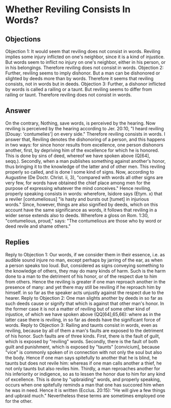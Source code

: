 # Whether Reviling Consists In Words?
## Objections
Objection 1: It would seem that reviling does not consist in words. Reviling implies some injury inflicted on one's neighbor, since it is a kind of injustice. But words seem to inflict no injury on one's neighbor, either in his person, or in his belongings. Therefore reviling does not consist in words.
Objection 2: Further, reviling seems to imply dishonor. But a man can be dishonored or slighted by deeds more than by words. Therefore it seems that reviling consists, not in words but in deeds.
Objection 3: Further, a dishonor inflicted by words is called a railing or a taunt. But reviling seems to differ from railing or taunt. Therefore reviling does not consist in words.
## Answer
On the contrary, Nothing, save words, is perceived by the hearing. Now reviling is perceived by the hearing according to Jer. 20:10, "I heard reviling [Douay: 'contumelies'] on every side." Therefore reviling consists in words.
I answer that, Reviling denotes the dishonoring of a person, and this happens in two ways: for since honor results from excellence, one person dishonors another, first, by depriving him of the excellence for which he is honored. This is done by sins of deed, whereof we have spoken above (Q[64], seqq.). Secondly, when a man publishes something against another's honor, thus bringing it to the knowledge of the latter and of other men. This reviling properly so called, and is done I some kind of signs. Now, according to Augustine (De Doctr. Christ. ii, 3), "compared with words all other signs are very few, for words have obtained the chief place among men for the purpose of expressing whatever the mind conceives." Hence reviling, properly speaking consists in words: wherefore, Isidore says (Etym. x) that a reviler [contumeliosus] "is hasty and bursts out [tumet] in injurious words." Since, however, things are also signified by deeds, which on this account have the same significance as words, it follows that reviling in a wider sense extends also to deeds. Wherefore a gloss on Rom. 1:30, "contumelious, proud," says: "The contumelious are those who by word or deed revile and shame others."
## Replies
Reply to Objection 1: Our words, if we consider them in their essence, i.e. as audible sound injure no man, except perhaps by jarring of the ear, as when a person speaks too loud. But, considered as signs conveying something to the knowledge of others, they may do many kinds of harm. Such is the harm done to a man to the detriment of his honor, or of the respect due to him from others. Hence the reviling is greater if one man reproach another in the presence of many: and yet there may still be reviling if he reproach him by himself. in so far as the speaker acts unjustly against the respect due to the hearer.
Reply to Objection 2: One man slights another by deeds in so far as such deeds cause or signify that which is against that other man's honor. In the former case it is not a matter of reviling but of some other kind of injustice, of which we have spoken above (QQ[64],65,66): where as in the latter case there is reviling, in so far as deeds have the significant force of words.
Reply to Objection 3: Railing and taunts consist in words, even as reviling, because by all of them a man's faults are exposed to the detriment of his honor. Such faults are of three kinds. First, there is the fault of guilt, which is exposed by "reviling" words. Secondly, there is the fault of both guilt and punishment, which is exposed by "taunts" [convicium], because "vice" is commonly spoken of in connection with not only the soul but also the body. Hence if one man says spitefully to another that he is blind, he taunts but does not revile him: whereas if one man calls another a thief, he not only taunts but also reviles him. Thirdly, a man reproaches another for his inferiority or indigence, so as to lessen the honor due to him for any kind of excellence. This is done by "upbraiding" words, and properly speaking, occurs when one spitefully reminds a man that one has succored him when he was in need. Hence it is written (Ecclus. 20:15): "He will give a few things and upbraid much." Nevertheless these terms are sometimes employed one for the other.